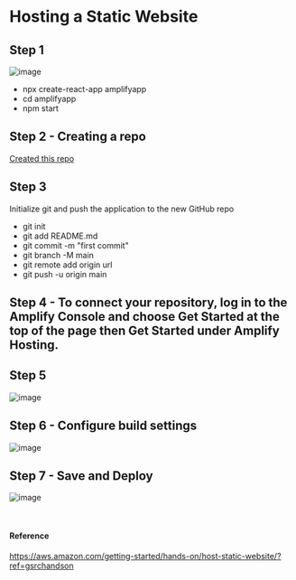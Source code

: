 # Hosting a Static Website

## Step 1

![image](https://user-images.githubusercontent.com/85761276/205229517-06dbe654-3fa7-4452-a7f2-d4329348e947.png)

- npx create-react-app amplifyapp
- cd amplifyapp
- npm start


## Step 2 - Creating a repo

[Created this repo](https://github.com/zainabmirkar/amplify_react_app)

## Step 3
Initialize git and push the application to the new GitHub repo

- git init
- git add README.md
- git commit -m "first commit"
- git branch -M main
- git remote add origin url
- git push -u origin main


## Step 4 - To connect your repository, log in to the Amplify Console and choose Get Started at the top of the page then Get Started under Amplify Hosting.

## Step 5
  ![image](https://user-images.githubusercontent.com/85761276/205230367-61a493f7-63f3-4235-aa6e-cde262af82be.png)

## Step 6 - Configure build settings

  ![image](https://user-images.githubusercontent.com/85761276/205230505-10578ebd-79d5-419f-95bf-505b6a43dcf5.png)

## Step 7 - Save and Deploy

  ![image](https://user-images.githubusercontent.com/85761276/205231392-171b6231-920f-4828-b5da-b3c9be42bef9.png)


<br/>

#### Reference
https://aws.amazon.com/getting-started/hands-on/host-static-website/?ref=gsrchandson



